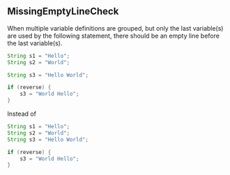 ## MissingEmptyLineCheck

When multiple variable definitions are grouped, but only the last variable(s)
are used by the following statement, there should be an empty line before the
last variable(s).

```java
String s1 = "Hello";
String s2 = "World";

String s3 = "Hello World";

if (reverse) {
    s3 = "World Hello";
}
```

Instead of

```java
String s1 = "Hello";
String s2 = "World";
String s3 = "Hello World";

if (reverse) {
    s3 = "World Hello";
}
```